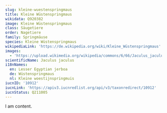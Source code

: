 ```yaml
---
slug: kleine-wuestenspringmaus
title: Kleine Wüstenspringmaus
wikidata: Q920382
image: Kleine Wüstenspringmaus
class: Säugetiere
order: Nagetiere
family: Springmäuse
species: Kleine Wüstenspringmaus
wikipediaLink: 'https://de.wikipedia.org/wiki/Kleine_Wüstenspringmaus'
images:
  - 'https://upload.wikimedia.org/wikipedia/commons/6/66/Jaculus_jaculus.jpg'
scientificName: Jaculus jaculus
i18nNames:
  en: Lesser Egyptian jerboa
  de: Wüstenspringmaus
  nl: Kleine woestijnspringmuis
iucnID: '10912'
iucnLink: 'https://apiv3.iucnredlist.org/api/v3/taxonredirect/10912'
iucnStatus: Q211005
---
```


I am content.
